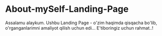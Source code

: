 # About-mySelf-Landing-Page
Assalamu alaykum. Ushbu Landing Page - o'zim haqimda qisqacha bo'lib, o'rganganlarimni amaliyot qilish uchun edi... E'tiboringiz uchun rahmat..!
